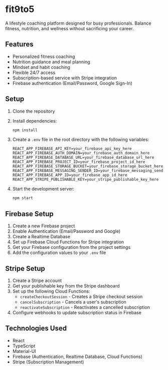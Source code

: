# fit9to5

A lifestyle coaching platform designed for busy professionals. Balance fitness, nutrition, and wellness without sacrificing your career.

## Features

- Personalized fitness coaching
- Nutrition guidance and meal planning
- Mindset and habit coaching
- Flexible 24/7 access
- Subscription-based service with Stripe integration
- Firebase authentication (Email/Password, Google Sign-In)

## Setup

1. Clone the repository
2. Install dependencies:
   ```bash
   npm install
   ```

3. Create a `.env` file in the root directory with the following variables:
   ```
   REACT_APP_FIREBASE_API_KEY=your_firebase_api_key_here
   REACT_APP_FIREBASE_AUTH_DOMAIN=your_firebase_auth_domain_here
   REACT_APP_FIREBASE_DATABASE_URL=your_firebase_database_url_here
   REACT_APP_FIREBASE_PROJECT_ID=your_firebase_project_id_here
   REACT_APP_FIREBASE_STORAGE_BUCKET=your_firebase_storage_bucket_here
   REACT_APP_FIREBASE_MESSAGING_SENDER_ID=your_firebase_messaging_sender_id_here
   REACT_APP_FIREBASE_APP_ID=your_firebase_app_id_here
   REACT_APP_STRIPE_PUBLISHABLE_KEY=your_stripe_publishable_key_here
   ```

4. Start the development server:
   ```bash
   npm start
   ```

## Firebase Setup

1. Create a new Firebase project
2. Enable Authentication (Email/Password and Google)
3. Create a Realtime Database
4. Set up Firebase Cloud Functions for Stripe integration
5. Get your Firebase configuration from the project settings
6. Add the configuration values to your `.env` file

## Stripe Setup

1. Create a Stripe account
2. Get your publishable key from the Stripe dashboard
3. Set up the following Cloud Functions:
   - `createCheckoutSession` - Creates a Stripe checkout session
   - `cancelSubscription` - Cancels a user's subscription
   - `reactivateSubscription` - Reactivates a cancelled subscription
4. Configure webhooks to update subscription status in Firebase

## Technologies Used

- React
- TypeScript
- Material-UI
- Firebase (Authentication, Realtime Database, Cloud Functions)
- Stripe (Subscription Management)
